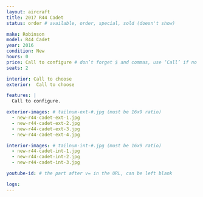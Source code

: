 ```yaml
---
layout: aircraft
title: 2017 R44 Cadet
status: order # available, order, special, sold (doesn't show)

make: Robinson
model: R44 Cadet
year: 2016
condition: New
hours: 0
price: Call to configure # don’t forget $ and commas, use ‘Call’ if no price listed
seats: 2

interior: Call to choose
exterior:  Call to choose

features: |
  Call to configure.

exterior-images: # tailnum-ext-#.jpg (must be 16x9 ratio)
  - new-r44-cadet-ext-1.jpg
  - new-r44-cadet-ext-2.jpg
  - new-r44-cadet-ext-3.jpg
  - new-r44-cadet-ext-4.jpg

interior-images: # tailnum-int-#.jpg (must be 16x9 ratio)
  - new-r44-cadet-int-1.jpg
  - new-r44-cadet-int-2.jpg
  - new-r44-cadet-int-3.jpg

youtube-id: # the part after v= in the URL, can be left blank

logs:
---
```

